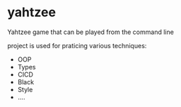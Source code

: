 # yahtzee
Yahtzee game that can be played from the command line

project is used for praticing various techniques:
- OOP
- Types
- CICD
- Black
- Style
- ....